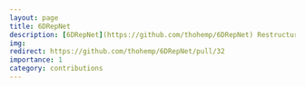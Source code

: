 ```yaml
---
layout: page
title: 6DRepNet
description: [6DRepNet](https://github.com/thohemp/6DRepNet) Restructured repository for packaging source and correctly linking imports. 
img: 
redirect: https://github.com/thohemp/6DRepNet/pull/32
importance: 1
category: contributions
---
```

